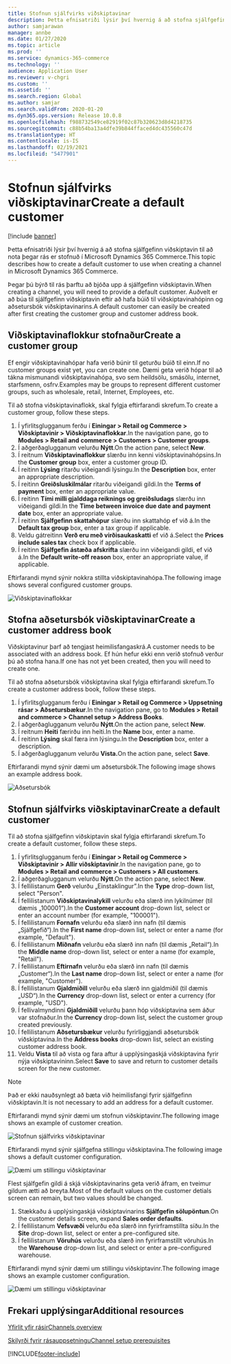 ```yaml
---
title: Stofnun sjálfvirks viðskiptavinar
description: Þetta efnisatriði lýsir því hvernig á að stofna sjálfgefinn viðskiptavin til að nota þegar rás er stofnuð í Microsoft Dynamics 365 Commerce.
author: samjarawan
manager: annbe
ms.date: 01/27/2020
ms.topic: article
ms.prod: ''
ms.service: dynamics-365-commerce
ms.technology: ''
audience: Application User
ms.reviewer: v-chgri
ms.custom: ''
ms.assetid: ''
ms.search.region: Global
ms.author: samjar
ms.search.validFrom: 2020-01-20
ms.dyn365.ops.version: Release 10.0.8
ms.openlocfilehash: f988732549ce82919f02c87b320623d8d4218735
ms.sourcegitcommit: c88b54ba13a4dfe39b844ffaced4dc435560c47d
ms.translationtype: HT
ms.contentlocale: is-IS
ms.lasthandoff: 02/19/2021
ms.locfileid: "5477901"
---
```

# <a name="create-a-default-customer"></a><span data-ttu-id="3763f-103">Stofnun sjálfvirks viðskiptavinar</span><span class="sxs-lookup"><span data-stu-id="3763f-103">Create a default customer</span></span>

[!include [banner](includes/banner.md)]

<span data-ttu-id="3763f-104">Þetta efnisatriði lýsir því hvernig á að stofna sjálfgefinn viðskiptavin til að nota þegar rás er stofnuð í Microsoft Dynamics 365 Commerce.</span><span class="sxs-lookup"><span data-stu-id="3763f-104">This topic describes how to create a default customer to use when creating a channel in Microsoft Dynamics 365 Commerce.</span></span>

<span data-ttu-id="3763f-105">Þegar þú býrð til rás þarftu að bjóða upp á sjálfgefinn viðskiptavin.</span><span class="sxs-lookup"><span data-stu-id="3763f-105">When creating a channel, you will need to provide a default customer.</span></span> <span data-ttu-id="3763f-106">Auðvelt er að búa til sjálfgefinn viðskiptavin eftir að hafa búið til viðskiptavinahópinn og aðsetursbók viðskiptavinarins.</span><span class="sxs-lookup"><span data-stu-id="3763f-106">A default customer can easily be created after first creating the customer group and customer address book.</span></span>

## <a name="create-a-customer-group"></a><span data-ttu-id="3763f-107">Viðskiptavinaflokkur stofnaður</span><span class="sxs-lookup"><span data-stu-id="3763f-107">Create a customer group</span></span>

<span data-ttu-id="3763f-108">Ef engir viðskiptavinahópar hafa verið búnir til geturðu búið til einn.</span><span class="sxs-lookup"><span data-stu-id="3763f-108">If no customer groups exist yet, you can create one.</span></span> <span data-ttu-id="3763f-109">Dæmi geta verið hópar til að tákna mismunandi viðskiptavinahópa, svo sem heildsölu, smásölu, internet, starfsmenn, osfrv.</span><span class="sxs-lookup"><span data-stu-id="3763f-109">Examples may be groups to represent different customer groups, such as wholesale, retail, Internet, Employees, etc.</span></span>

<span data-ttu-id="3763f-110">Til að stofna viðskiptavinaflokk, skal fylgja eftirfarandi skrefum.</span><span class="sxs-lookup"><span data-stu-id="3763f-110">To create a customer group, follow these steps.</span></span>

1. <span data-ttu-id="3763f-111">Í yfirlitsglugganum ferðu í **Einingar \> Retail og Commerce \> Viðskiptavinir \> Viðskiptavinaflokkar**.</span><span class="sxs-lookup"><span data-stu-id="3763f-111">In the navigation pane, go to **Modules \> Retail and commerce \> Customers \> Customer groups**.</span></span>
1. <span data-ttu-id="3763f-112">Í aðgerðaglugganum velurðu **Nýtt**.</span><span class="sxs-lookup"><span data-stu-id="3763f-112">On the action pane, select **New**.</span></span>
1. <span data-ttu-id="3763f-113">Í reitnum **Viðskiptavinaflokkur** slærðu inn kenni viðskiptavinahópsins.</span><span class="sxs-lookup"><span data-stu-id="3763f-113">In the **Customer group** box, enter a customer group ID.</span></span>
1. <span data-ttu-id="3763f-114">Í reitinn **Lýsing** ritarðu viðeigandi lýsingu.</span><span class="sxs-lookup"><span data-stu-id="3763f-114">In the **Description** box, enter an appropriate description.</span></span>
1. <span data-ttu-id="3763f-115">Í reitinn **Greiðsluskilmálar** ritarðu viðeigandi gildi.</span><span class="sxs-lookup"><span data-stu-id="3763f-115">In the **Terms of payment** box, enter an appropriate value.</span></span>
1. <span data-ttu-id="3763f-116">Í reitinn **Tími milli gjalddaga reiknings og greiðsludags** slærðu inn viðeigandi gildi.</span><span class="sxs-lookup"><span data-stu-id="3763f-116">In the **Time between invoice due date and payment date** box, enter an appropriate value.</span></span>
1. <span data-ttu-id="3763f-117">Í reitinn **Sjálfgefinn skattahópur** slærðu inn skattahóp ef við á.</span><span class="sxs-lookup"><span data-stu-id="3763f-117">In the **Default tax group** box, enter a tax group if applicable.</span></span>
1. <span data-ttu-id="3763f-118">Veldu gátreitinn **Verð eru með virðisaukaskatti** ef við á.</span><span class="sxs-lookup"><span data-stu-id="3763f-118">Select the **Prices include sales tax** check box if applicable.</span></span>
1. <span data-ttu-id="3763f-119">Í reitinn **Sjálfgefin ástæða afskrifta** slærðu inn viðeigandi gildi, ef við á.</span><span class="sxs-lookup"><span data-stu-id="3763f-119">In the **Default write-off reason** box, enter an appropriate value, if applicable.</span></span>

<span data-ttu-id="3763f-120">Eftirfarandi mynd sýnir nokkra stillta viðskiptavinahópa.</span><span class="sxs-lookup"><span data-stu-id="3763f-120">The following image shows several configured customer groups.</span></span>

![Viðskiptavinaflokkar](media/customer-groups.png)

## <a name="create-a-customer-address-book"></a><span data-ttu-id="3763f-122">Stofna aðsetursbók viðskiptavinar</span><span class="sxs-lookup"><span data-stu-id="3763f-122">Create a customer address book</span></span>

<span data-ttu-id="3763f-123">Viðskiptavinur þarf að tengjast heimilisfangaskrá.</span><span class="sxs-lookup"><span data-stu-id="3763f-123">A customer needs to be associated with an address book.</span></span> <span data-ttu-id="3763f-124">Ef hún hefur ekki enn verið stofnuð verður þú að stofna hana.</span><span class="sxs-lookup"><span data-stu-id="3763f-124">If one has not yet been created, then you will need to create one.</span></span>

<span data-ttu-id="3763f-125">Til að stofna aðsetursbók viðskiptavina skal fylgja eftirfarandi skrefum.</span><span class="sxs-lookup"><span data-stu-id="3763f-125">To create a customer address book, follow these steps.</span></span>

1. <span data-ttu-id="3763f-126">Í yfirlitsglugganum ferðu í **Einingar \> Retail og Commerce \> Uppsetning rásar \> Aðsetursbækur**.</span><span class="sxs-lookup"><span data-stu-id="3763f-126">In the navigation pane, go to **Modules \> Retail and commerce \> Channel setup \> Address Books**.</span></span>
1. <span data-ttu-id="3763f-127">Í aðgerðaglugganum velurðu **Nýtt**.</span><span class="sxs-lookup"><span data-stu-id="3763f-127">On the action pane, select **New**.</span></span>
1. <span data-ttu-id="3763f-128">Í reitnum **Heiti** færirðu inn heiti.</span><span class="sxs-lookup"><span data-stu-id="3763f-128">In the **Name** box, enter a name.</span></span>
1. <span data-ttu-id="3763f-129">Í reitinn **Lýsing** skal færa inn lýsingu.</span><span class="sxs-lookup"><span data-stu-id="3763f-129">In the **Description** box, enter a description.</span></span>
1. <span data-ttu-id="3763f-130">Í aðgerðaglugganum velurðu **Vista.**</span><span class="sxs-lookup"><span data-stu-id="3763f-130">On the action pane, select **Save**.</span></span>

<span data-ttu-id="3763f-131">Eftirfarandi mynd sýnir dæmi um aðsetursbók.</span><span class="sxs-lookup"><span data-stu-id="3763f-131">The following image shows an example address book.</span></span>

![Aðsetursbók](media/address-book.png)

## <a name="create-a-default-customer"></a><span data-ttu-id="3763f-133">Stofnun sjálfvirks viðskiptavinar</span><span class="sxs-lookup"><span data-stu-id="3763f-133">Create a default customer</span></span>

<span data-ttu-id="3763f-134">Til að stofna sjálfgefinn viðskiptavin skal fylgja eftirfarandi skrefum.</span><span class="sxs-lookup"><span data-stu-id="3763f-134">To create a default customer, follow these steps.</span></span>

1. <span data-ttu-id="3763f-135">Í yfirlitsglugganum ferðu í **Einingar \> Retail og Commerce \> Viðskiptavinir \> Allir viðskiptavinir**.</span><span class="sxs-lookup"><span data-stu-id="3763f-135">In the navigation pane, go to **Modules \> Retail and commerce \> Customers \> All customers**.</span></span>
1. <span data-ttu-id="3763f-136">Í aðgerðaglugganum velurðu **Nýtt**.</span><span class="sxs-lookup"><span data-stu-id="3763f-136">On the action pane, select **New**.</span></span>
1. <span data-ttu-id="3763f-137">Í fellilistanum **Gerð** velurðu „Einstaklingur”.</span><span class="sxs-lookup"><span data-stu-id="3763f-137">In the **Type** drop-down list, select "Person".</span></span>
1. <span data-ttu-id="3763f-138">Í fellilistanum **Viðskiptavinalykill** velurðu eða slærð inn lykilnúmer (til dæmis „100001“).</span><span class="sxs-lookup"><span data-stu-id="3763f-138">In the **Customer account** drop-down list, select or enter an account number (for example, "100001").</span></span>
1. <span data-ttu-id="3763f-139">Í fellilistanum **Fornafn** velurðu eða slærð inn nafn (til dæmis „Sjálfgefið“).</span><span class="sxs-lookup"><span data-stu-id="3763f-139">In the **First name** drop-down list, select or enter a name (for example, "Default").</span></span>
1. <span data-ttu-id="3763f-140">Í fellilistanum **Miðnafn** velurðu eða slærð inn nafn (til dæmis „Retail“).</span><span class="sxs-lookup"><span data-stu-id="3763f-140">In the **Middle name** drop-down list, select or enter a name (for example, "Retail").</span></span>
1. <span data-ttu-id="3763f-141">Í fellilistanum **Eftirnafn** velurðu eða slærð inn nafn (til dæmis „Customer“).</span><span class="sxs-lookup"><span data-stu-id="3763f-141">In the **Last name** drop-down list, select or enter a name (for example, "Customer").</span></span>
1. <span data-ttu-id="3763f-142">Í fellilistanum **Gjaldmiðill** velurðu eða slærð inn gjaldmiðil (til dæmis „USD“).</span><span class="sxs-lookup"><span data-stu-id="3763f-142">In the **Currency** drop-down list, select or enter a currency (for example, "USD").</span></span>
1. <span data-ttu-id="3763f-143">Í fellivalmyndinni **Gjaldmiðill** velurðu þann hóp viðskiptavina sem áður var stofnaður.</span><span class="sxs-lookup"><span data-stu-id="3763f-143">In the **Currency** drop-down list, select the customer group created previously.</span></span>
1. <span data-ttu-id="3763f-144">Í fellilistanum **Aðsetursbækur** velurðu fyrirliggjandi aðsetursbók viðskiptavina.</span><span class="sxs-lookup"><span data-stu-id="3763f-144">In the **Address books**  drop-down list, select an existing customer address book.</span></span>
1. <span data-ttu-id="3763f-145">Veldu **Vista** til að vista og fara aftur á upplýsingaskjá viðskiptavina fyrir nýja viðskiptavininn.</span><span class="sxs-lookup"><span data-stu-id="3763f-145">Select **Save** to save and return to customer details screen for the new customer.</span></span>

> [!NOTE]
> <span data-ttu-id="3763f-146">Það er ekki nauðsynlegt að bæta við heimilisfangi fyrir sjálfgefinn viðskiptavin.</span><span class="sxs-lookup"><span data-stu-id="3763f-146">It is not necessary to add an address for a default customer.</span></span>

<span data-ttu-id="3763f-147">Eftirfarandi mynd sýnir dæmi um stofnun viðskiptavinr.</span><span class="sxs-lookup"><span data-stu-id="3763f-147">The following image shows an example of customer creation.</span></span>

![Stofnun sjálfvirks viðskiptavinar](media/default-customer-creation.png)

<span data-ttu-id="3763f-149">Eftirfarandi mynd sýnir sjálfgefna stillingu viðskiptavina.</span><span class="sxs-lookup"><span data-stu-id="3763f-149">The following image shows a default customer configuration.</span></span>

![Dæmi um stillingu viðskiptavinar](media/default-customer-configuration1.png)

<span data-ttu-id="3763f-151">Flest sjálfgefin gildi á skjá viðskiptavinarins geta verið áfram, en tveimur gildum ætti að breyta.</span><span class="sxs-lookup"><span data-stu-id="3763f-151">Most of the default values on the customer detials screen can remain, but two values should be changed.</span></span>

1. <span data-ttu-id="3763f-152">Stækkaðu á upplýsingaskjá viðskiptavinarins **Sjálfgefin sölupöntun**.</span><span class="sxs-lookup"><span data-stu-id="3763f-152">On the customer details screen, expand **Sales order defaults**.</span></span>
1. <span data-ttu-id="3763f-153">Í fellilistanum **Vefsvæði** velurðu eða slærð inn fyrirframstillta síðu.</span><span class="sxs-lookup"><span data-stu-id="3763f-153">In the **Site** drop-down list, select or enter a pre-configured site.</span></span>
1. <span data-ttu-id="3763f-154">Í fellilistanum **Vöruhús** velurðu eða slærð inn fyrirframstillt vöruhús.</span><span class="sxs-lookup"><span data-stu-id="3763f-154">In the **Warehouse** drop-down list, and select or enter a pre-configured warehouse.</span></span>

<span data-ttu-id="3763f-155">Eftirfarandi mynd sýnir dæmi um stillingu viðskiptavinr.</span><span class="sxs-lookup"><span data-stu-id="3763f-155">The following image shows an example customer configuration.</span></span>

![Dæmi um stillingu viðskiptavinar](media/default-customer-configuration2.png)

## <a name="additional-resources"></a><span data-ttu-id="3763f-157">Frekari upplýsingar</span><span class="sxs-lookup"><span data-stu-id="3763f-157">Additional resources</span></span>

[<span data-ttu-id="3763f-158">Yfirlit yfir rásir</span><span class="sxs-lookup"><span data-stu-id="3763f-158">Channels overview</span></span>](channels-overview.md)

[<span data-ttu-id="3763f-159">Skilyrði fyrir rásauppsetningu</span><span class="sxs-lookup"><span data-stu-id="3763f-159">Channel setup prerequisites</span></span>](channels-prerequisites.md)


[!INCLUDE[footer-include](../includes/footer-banner.md)]
